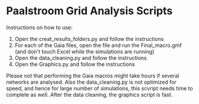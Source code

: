 # Paalstroom Grid Analysis Scripts

Instructions on how to use:
1. Open the creat_results_folders.py and follow the instructions
2. For each of the Gaia files, open the file and run the Final_macro.gmf (and don't touch Excel while the simulations are running)
3. Open the data_cleaning.py and follow the instructions
4. Open the Graphics.py and follow the instructions

Please not that performing the Gaia macros might take hours if several networks are analysed. 
Also the data_cleaning.py is not optimized for speed, and hence for large number of simulations, this scvript needs time to complete as well. 
After the data cleaning, the graphics script is fast. 
